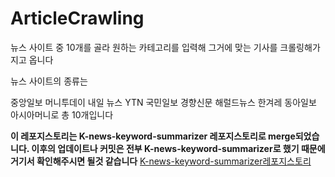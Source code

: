 # ArticleCrawling
뉴스 사이트 중 10개를 골라 원하는 카테고리를 입력해 그거에 맞는 기사를 크롤링해가지고 옵니다

뉴스 사이트의 종류는

중앙일보
머니투데이
내일 뉴스
YTN
국민일보
경향신문
해럴드뉴스
한겨레
동아일보
아시아머니로 총 10개입니다

**이 레포지스토리는 K-news-keyword-summarizer 레포지스토리로 merge되었습니다. 이후의 업데이트나 커밋은 전부 K-news-keyword-summarizer로 했기 때문에 거기서 확인해주시면 될것 같습니다**
[K-news-keyword-summarizer레포지스토리](https://github.com/ossteam8/K-news-keyword-summarizer)
